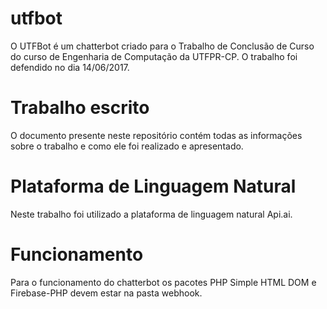 # utfbot
O UTFBot é um chatterbot criado para o Trabalho de Conclusão de Curso do curso de Engenharia de Computação da UTFPR-CP. O trabalho foi defendido no dia 14/06/2017.

# Trabalho escrito
O documento presente neste repositório contém todas as informações sobre o trabalho e como ele foi realizado e apresentado.

# Plataforma de Linguagem Natural
Neste trabalho foi utilizado a plataforma de linguagem natural Api.ai.

# Funcionamento
Para o funcionamento do chatterbot os pacotes PHP Simple HTML DOM e Firebase-PHP devem estar na pasta webhook.
